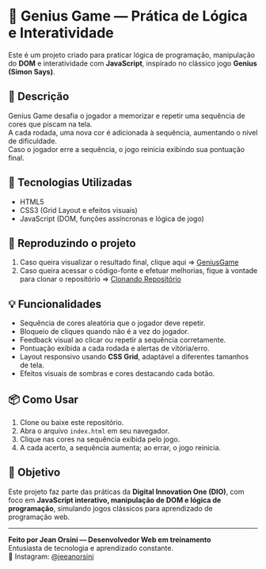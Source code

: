 # 🧠 Genius Game — Prática de Lógica e Interatividade

Este é um projeto criado para praticar lógica de programação, manipulação do **DOM** e interatividade com **JavaScript**, inspirado no clássico jogo **Genius (Simon Says)**.

## 📝 Descrição

Genius Game desafia o jogador a memorizar e repetir uma sequência de cores que piscam na tela.  
A cada rodada, uma nova cor é adicionada à sequência, aumentando o nível de dificuldade.  
Caso o jogador erre a sequência, o jogo reinicia exibindo sua pontuação final.

## 🚀 Tecnologias Utilizadas

- HTML5  
- CSS3 (Grid Layout e efeitos visuais)  
- JavaScript (DOM, funções assíncronas e lógica de jogo)  

## 🧱 Reproduzindo o projeto

1. Caso queira visualizar o resultado final, clique aqui => [GeniusGame](https://jeeanorsini.github.io/Portfolio/Dio_Projects/GeniusGame)  
2. Caso queira acessar o código-fonte e efetuar melhorias, fique à vontade para clonar o repositório => [Clonando Repositório](https://docs.github.com/pt/repositories/creating-and-managing-repositories/cloning-a-repository)

## 💡 Funcionalidades

- Sequência de cores aleatória que o jogador deve repetir.  
- Bloqueio de cliques quando não é a vez do jogador.  
- Feedback visual ao clicar ou repetir a sequência corretamente.  
- Pontuação exibida a cada rodada e alertas de vitória/erro.  
- Layout responsivo usando **CSS Grid**, adaptável a diferentes tamanhos de tela.  
- Efeitos visuais de sombras e cores destacando cada botão.

## 📦 Como Usar

1. Clone ou baixe este repositório.  
2. Abra o arquivo `index.html` em seu navegador.  
3. Clique nas cores na sequência exibida pelo jogo.  
4. A cada acerto, a sequência aumenta; ao errar, o jogo reinicia.  

## 🎯 Objetivo

Este projeto faz parte das práticas da **Digital Innovation One (DIO)**, com foco em **JavaScript interativo, manipulação de DOM e lógica de programação**, simulando jogos clássicos para aprendizado de programação web.

---

**Feito por Jean Orsini — Desenvolvedor Web em treinamento**  
Entusiasta de tecnologia e aprendizado constante.  
📱 Instagram: [@jeeanorsini](https://instagram.com/jeeanorsini)
